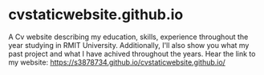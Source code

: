 # cvstaticwebsite.github.io
A Cv website describing my education, skills, experience throughout the year studying in RMIT University. Additionally, I'll also show you what my past project and what I have achived throughout the years.
Hear the link to my website: https://s3878734.github.io/cvstaticwebsite.github.io/